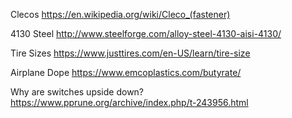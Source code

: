 Clecos
https://en.wikipedia.org/wiki/Cleco_(fastener)

4130 Steel
http://www.steelforge.com/alloy-steel-4130-aisi-4130/

Tire Sizes
https://www.justtires.com/en-US/learn/tire-size

Airplane Dope
https://www.emcoplastics.com/butyrate/

Why are switches upside down?
https://www.pprune.org/archive/index.php/t-243956.html
